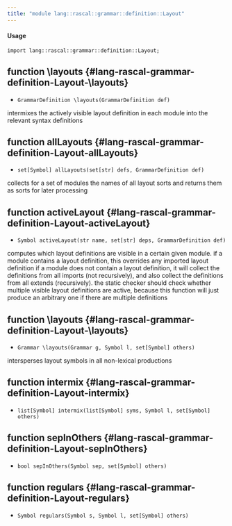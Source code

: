 ```yaml
---
title: "module lang::rascal::grammar::definition::Layout"
---
```


#### Usage

`import lang::rascal::grammar::definition::Layout;`


## function \layouts {#lang-rascal-grammar-definition-Layout-\layouts}

* ``GrammarDefinition \layouts(GrammarDefinition def)``

intermixes the actively visible layout definition in each module into the relevant syntax definitions

## function allLayouts {#lang-rascal-grammar-definition-Layout-allLayouts}

* ``set[Symbol] allLayouts(set[str] defs, GrammarDefinition def)``

collects for a set of modules the names of all layout sorts and returns them as sorts for later processing

## function activeLayout {#lang-rascal-grammar-definition-Layout-activeLayout}

* ``Symbol activeLayout(str name, set[str] deps, GrammarDefinition def)``

computes which layout definitions are visible in a certain given module.
     if a module contains a layout definition, this overrides any imported layout definition
     if a module does not contain a layout definition, it will collect the definitions from all imports (not recursively),
     and also collect the definitions from all extends (recursively).
     the static checker should check whether multiple visible layout definitions are active, because this function
     will just produce an arbitrary one if there are multiple definitions

## function \layouts {#lang-rascal-grammar-definition-Layout-\layouts}

* ``Grammar \layouts(Grammar g, Symbol l, set[Symbol] others)``

intersperses layout symbols in all non-lexical productions

## function intermix {#lang-rascal-grammar-definition-Layout-intermix}

* ``list[Symbol] intermix(list[Symbol] syms, Symbol l, set[Symbol] others)``

## function sepInOthers {#lang-rascal-grammar-definition-Layout-sepInOthers}

* ``bool sepInOthers(Symbol sep, set[Symbol] others)``

## function regulars {#lang-rascal-grammar-definition-Layout-regulars}

* ``Symbol regulars(Symbol s, Symbol l, set[Symbol] others)``

